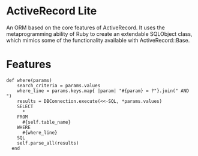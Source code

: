 # ActiveRecord Lite

An ORM based on the core features of ActiveRecord. It uses the metaprogramming ability of Ruby to create an extendable SQLObject class, which mimics some of the functionality available with ActiveRecord::Base.

# Features

<!-- Model Objects -->

<!-- Queries -->

<!-- Record.where() -->
```
def where(params)
    search_criteria = params.values
    where_line = params.keys.map{ |param| "#{param} = ?"}.join(" AND ")
    results = DBConnection.execute(<<-SQL, *params.values)
    SELECT
      *
    FROM
      #{self.table_name}
    WHERE
      #{where_line}
    SQL
    self.parse_all(results)
  end

```
<!-- Record.all -->
<!-- Record.find(params[:id]) -->
<!-- Record.save -->

<!-- Associations -->

<!-- has many -->
<!-- belongs_to -->
<!-- has_one_through -->
